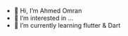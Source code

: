 - 👋 Hi, I’m Ahmed Omran
- 👀 I’m interested in ...
- 🌱 I’m currently learning flutter & Dart


<!---
AhmedOmran22/AhmedOmran22 is a ✨ special ✨ repository because its `README.md` (this file) appears on your GitHub profile.
You can click the Preview link to take a look at your changes.
--->
